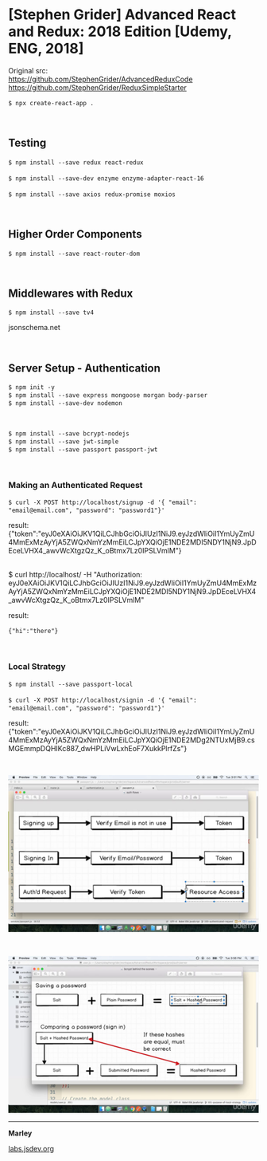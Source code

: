 # [Stephen Grider] Advanced React and Redux: 2018 Edition [Udemy, ENG, 2018]

Original src:  
https://github.com/StephenGrider/AdvancedReduxCode  
https://github.com/StephenGrider/ReduxSimpleStarter


    $ npx create-react-app .

<br/>

## Testing

    $ npm install --save redux react-redux

    $ npm install --save-dev enzyme enzyme-adapter-react-16

    $ npm install --save axios redux-promise moxios

<br/>

## Higher Order Components

    $ npm install --save react-router-dom

<br/>

## Middlewares with Redux

    $ npm install --save tv4

jsonschema.net

<br/>

## Server Setup - Authentication

    $ npm init -y
    $ npm install --save express mongoose morgan body-parser
    $ npm install --save-dev nodemon



<br/>

    $ npm install --save bcrypt-nodejs
    $ npm install --save jwt-simple 
    $ npm install --save passport passport-jwt  

<br/>

### Making an Authenticated Request

    $ curl -X POST http://localhost/signup -d '{ "email": "email@email.com", "password": "password1"}'
   
result:
    {"token":"eyJ0eXAiOiJKV1QiLCJhbGciOiJIUzI1NiJ9.eyJzdWIiOiI1YmUyZmU4MmExMzAyYjA5ZWQxNmYzMmEiLCJpYXQiOjE1NDE2MDI5NDY1NjN9.JpDEceLVHX4_awvWcXtgzQz_K_oBtmx7Lz0IPSLVmlM"}

<br/>
    $ curl http://localhost/ -H "Authorization: eyJ0eXAiOiJKV1QiLCJhbGciOiJIUzI1NiJ9.eyJzdWIiOiI1YmUyZmU4MmExMzAyYjA5ZWQxNmYzMmEiLCJpYXQiOjE1NDE2MDI5NDY1NjN9.JpDEceLVHX4_awvWcXtgzQz_K_oBtmx7Lz0IPSLVmlM" 

result:

    {"hi":"there"}


<br/>

### Local Strategy

    $ npm install --save passport-local       

    $ curl -X POST http://localhost/signin -d '{ "email": "email@email.com", "password": "password1"}'

result:
    {"token":"eyJ0eXAiOiJKV1QiLCJhbGciOiJIUzI1NiJ9.eyJzdWIiOiI1YmUyZmU4MmExMzAyYjA5ZWQxNmYzMmEiLCJpYXQiOjE1NDE2MDg2NTUxMjB9.csMGEmmpDQHIKc887_dwHPLiVwLxhEoF7XukkPlrfZs"}

<br/>

![Application](/img/pic1.png?raw=true)

<br/>

![Application](/img/pic2.png?raw=true)


---

**Marley**

<a href="https://labs.jsdev.org">labs.jsdev.org</a>